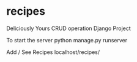 # recipes
Deliciously Yours
CRUD operation Django Project

To start the server
python manage.py runserver

Add / See Recipes
localhost/recipes/
